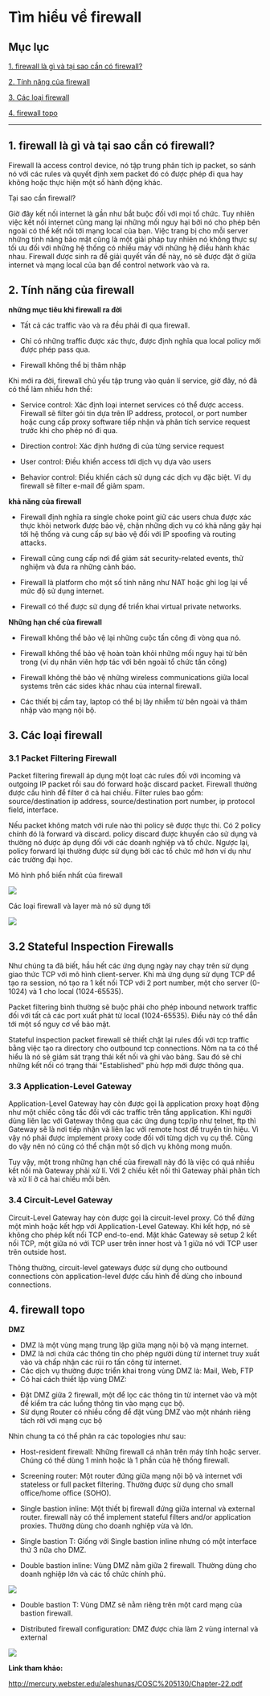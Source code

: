 # Tìm hiểu về firewall

## Mục lục

[1. firewall là gì và tại sao cần có firewall?](#1)

[2. Tính năng của firewall](#2)

[3. Các loại firewall](#3)

[4. firewall topo](#4)

---------

<a name="1"></a>
## 1. firewall là gì và tại sao cần có firewall?

Firewall là access control device, nó tập trung phân tích ip packet, so sánh nó với các rules và quyết định xem packet đó có được phép đi qua hay không hoặc thực hiện một số hành động khác.

Tại sao cần firewall?

Giờ đây kết nối internet là gần như bắt buộc đối với mọi tổ chức. Tuy nhiên việc kết nối internet cũng mang lại những mối nguy hại bởi nó cho phép bên ngoài có thể kết nối tới mạng local của bạn. Việc trang bị cho mỗi server những tính năng bảo mật cũng là một giải pháp tuy nhiên nó không thực sự tối ưu đối với những hệ thống có nhiều máy với những hệ điều hành khác nhau. Firewall được sinh ra để giải quyết vấn đề này, nó sẽ được đặt ở giữa internet và mạng local của bạn để control network vào và ra.

<a name="2"></a>
## 2. Tính năng của firewall

**những mục tiêu khi firewall ra đời**

- Tất cả các traffic vào và ra đều phải đi qua firewall.

- Chỉ có những traffic được xác thực, được định nghĩa qua local policy mới được phép pass qua.

- Firewall không thể bị thâm nhập

Khi mới ra đời, firewall chủ yếu tập trung vào quản lí service, giờ đây, nó đã có thể làm nhiều hơn thế:

- Service control: Xác định loại internet services có thể được access. Firewall sẽ filter gói tin dựa trên IP address, protocol, or port number hoặc cung cấp proxy software tiếp nhận và phân tích service request trước khi cho phép nó đi qua.

- Direction control: Xác định hướng đi của từng service request

- User control: Điều khiển access tới dịch vụ dựa vào users

- Behavior control: Điều khiển cách sử dụng các dịch vụ đặc biệt. Ví dụ firewall sẽ filter e-mail để giảm spam.

**khả năng của firewall**

- Firewall định nghĩa ra single choke point giữ các users chưa được xác thực khỏi network được bảo vệ, chặn những dịch vụ có khả năng gây hại tới hệ thống và cung cấp sự bảo vệ đối với IP spoofing và routing attacks.

- Firewall cũng cung cấp nơi để giám sát security-related events, thử nghiệm và đưa ra những cảnh báo.

- Firewall là platform cho một số tính năng như NAT hoặc ghi log lại về mức độ sử dụng internet.

- Firewall có thể được sử dụng để triển khai virtual private networks.

**Những hạn chế của firewall**

- Firewall không thể bảo vệ lại những cuộc tấn công đi vòng qua nó.

- Firewall không thể bảo vệ hoàn toàn khỏi những mối nguy hại từ bên trong (ví dụ nhân viên hợp tác với bên ngoài tổ chức tấn công)

- Firewall không thê bảo vệ những wireless communications giữa local systems trên các sides khác nhau của internal firewall.

-  Các thiết bị cầm tay, laptop có thể bị lây nhiễm từ bên ngoài và thâm nhập vào mạng nội bộ.

<a name="3"></a>
## 3. Các loại firewall

### 3.1 Packet Filtering Firewall

Packet filtering firewall áp dụng một loạt các rules đối với incoming và outgoing IP packet rồi sau đó forward hoặc discard packet. Firewall thường được cấu hình để filter ở cả hai chiều. Filter rules bao gồm: source/destination ip address, source/destination port number, ip protocol field, interface.

Nếu packet không match với rule nào thì policy sẽ được thực thi. Có 2 policy chính đó là forward và discard. policy discard được khuyến cáo sử dụng và thường nó được áp dụng đối với các doanh nghiệp và tổ chức. Ngược lại, policy forward lại thường được sử dụng bởi các tổ chức mở hơn ví dụ như các trường đại học.

Mô hình phổ biến nhất của firewall

<img src="https://i.imgur.com/A2gGBpb.png">

Các loại firewall và layer mà nó sử dụng tới

<img src="https://i.imgur.com/k5con7D.png">

## 3.2 Stateful Inspection Firewalls

Như chúng ta đã biết, hầu hết các ứng dụng ngày nay chạy trên sử dụng giao thức TCP với mô hình client-server. Khi mà ứng dụng sử dụng TCP để tạo ra session, nó tạo ra 1 kết nối TCP với 2 port number, một cho server (0-1024) và 1 cho local (1024-65535).

Packet filtering bình thường sẽ buộc phải cho phép inbound network traffic đối với tất cả các port xuất phát từ local (1024-65535). Điều này có thể dẫn tới một số nguy cơ về bảo mật.

Stateful inspection packet firewall sẽ thiết chặt lại rules đối với tcp traffic bằng việc tạo ra directory cho outbound tcp connections. Nôm na ta có thể hiểu là nó sẽ giám sát trạng thái kết nối và ghi vào bảng. Sau đó sẽ chỉ những kết nối có trạng thái "Established" phù hợp mới được thông qua.

### 3.3 Application-Level Gateway

Application-Level Gateway hay còn được gọi là application proxy hoạt động như một chiếc công tắc đối với các traffic trên tầng application. Khi người dùng liên lạc với Gateway thông qua các ứng dụng tcp/ip như telnet, ftp thì Gateway sẽ là nơi tiếp nhận và liên lạc với remote host để truyền tín hiệu. Vì vậy nó phải được implement proxy code đối với từng dịch vụ cụ thể. Cũng do vậy nên nó cũng có thể chặn một số dịch vụ không mong muốn.

Tuy vậy, một trong những hạn chế của firewall này đó là việc có quá nhiều kết nối mà Gateway phải xử lí. Với 2 chiều kết nối thì Gateway phải phân tích và xử lí ở cả hai chiều mỗi bên.

### 3.4 Circuit-Level Gateway

Circuit-Level Gateway hay còn được gọi là circuit-level proxy. Có thể đứng một mình hoặc kết hợp với Application-Level Gateway. Khi kết hợp, nó sẽ không cho phép kết nối TCP end-to-end. Mặt khác Gateway sẽ setup 2 kết nối TCP, một giữa nó với TCP user trên inner host và 1 giữa nó với TCP user trên outside host.

Thông thường, circuit-level gateways được sử dụng cho outbound connections còn application-level được cấu hình để dùng cho inbound connections.

<a name="4"></a>
## 4. firewall topo

**DMZ**

- DMZ là một vùng mạng trung lập giữa mạng nội bộ và mạng internet.
- DMZ là nơi chứa các thông tin cho phép người dùng từ internet truy xuất vào và chấp nhận các rủi ro tấn công từ internet.
- Các dịch vụ thường được triển khai trong vùng DMZ là: Mail, Web, FTP
- Có hai cách thiết lập vùng DMZ:
+ Đặt DMZ giữa 2 firewall, một để lọc các thông tin từ internet vào và một để kiểm tra các luồng thông tin vào mạng cục bộ.
+ Sử dụng Router có nhiều cổng để đặt vùng DMZ vào một nhánh riêng tách rời với mạng cục bộ

Nhìn chung ta có thể phân ra các topologies như sau:

- Host-resident firewall: Những firewall cá nhân trên máy tính hoặc server. Chúng có thể dùng 1 mình hoặc là 1 phần của hệ thống firewall.

- Screening router: Một router đứng giữa mạng nội bộ và internet với stateless or full packet filtering. Thường được sử dụng cho small
office/home office (SOHO).

- Single bastion inline: Một thiết bị firewall đứng giữa internal và external router. firewall này có thể implement stateful filters and/or
application proxies. Thường dùng cho doanh nghiệp vừa và lớn.

- Single bastion T: Giống với Single bastion inline nhưng có một interface thứ 3 nữa cho DMZ.

- Double bastion inline: Vùng DMZ nằm giữa 2 firewall. Thường dùng cho doanh nghiệp lớn và các tổ chức chính phủ.

<img src="https://i.imgur.com/jZbytJC.png">

- Double bastion T: Vùng DMZ sẽ nằm riêng trên một card mạng của bastion firewall.

- Distributed firewall configuration: DMZ được chia làm 2 vùng internal và external

<img src="https://i.imgur.com/UPvhWKU.png">

**Link tham khảo:**

http://mercury.webster.edu/aleshunas/COSC%205130/Chapter-22.pdf
